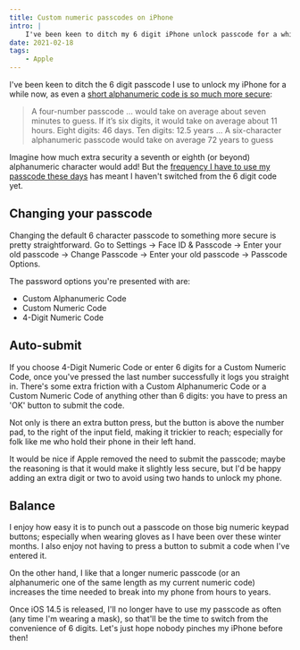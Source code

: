 ```yaml
---
title: Custom numeric passcodes on iPhone
intro: |
    I've been keen to ditch my 6 digit iPhone unlock passcode for a while now, as even a very short alphanumeric code is so much more secure.
date: 2021-02-18
tags:
    - Apple
---
```


I've been keen to ditch the 6 digit passcode I use to unlock my iPhone for a while now, as even a [short alphanumeric code is so much more secure](https://daringfireball.net/linked/2020/01/20/how-modern-iphone-encryption-works):

> A four-number passcode … would take on average about seven minutes to guess. If it’s six digits, it would take on average about 11 hours. Eight digits: 46 days. Ten digits: 12.5 years … A six-character alphanumeric passcode would take on average 72 years to guess

Imagine how much extra security a seventh or eighth (or beyond) alphanumeric character would add! But the [frequency I have to use my passcode these days](/blog/face-id-and-masks) has meant I haven't switched from the 6 digit code yet.


## Changing your passcode

Changing the default 6 character passcode to something more secure is pretty straightforward. Go to Settings → Face ID & Passcode → Enter your old passcode → Change Passcode → Enter your old passcode → Passcode Options.

The password options you're presented with are:

- Custom Alphanumeric Code
- Custom Numeric Code
- 4-Digit Numeric Code


## Auto-submit

If you choose 4-Digit Numeric Code or enter 6 digits for a Custom Numeric Code, once you've pressed the last number successfully it logs you straight in. There's some extra friction with a Custom Alphanumeric Code or a Custom Numeric Code of anything other than 6 digits: you have to press an 'OK' button to submit the code.

Not only is there an extra button press, but the button is above the number pad, to the right of the input field, making it trickier to reach; especially for folk like me who hold their phone in their left hand.

It would be nice if Apple removed the need to submit the passcode; maybe the reasoning is that it would make it slightly less secure, but I'd be happy adding an extra digit or two to avoid using two hands to unlock my phone.


## Balance

I enjoy how easy it is to punch out a passcode on those big numeric keypad buttons; especially when wearing gloves as I have been over these winter months. I also enjoy not having to press a button to submit a code when I've entered it.

On the other hand, I like that a longer numeric passcode (or an alphanumeric one of the same length as my current numeric code) increases the time needed to break into my phone from hours to years.

Once iOS 14.5 is released, I'll no longer have to use my passcode as often (any time I'm wearing a mask), so that'll be the time to switch from the convenience of 6 digits. Let's just hope nobody pinches my iPhone before then!
